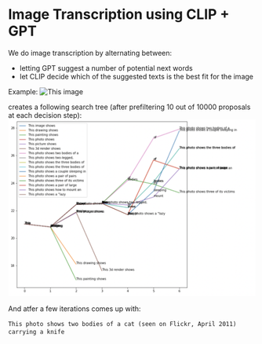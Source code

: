 # Image Transcription using CLIP + GPT
We do image transcription by alternating between:
- letting GPT suggest a number of potential next words
- let CLIP decide which of the suggested texts is the best fit for the image

Example:
![This image](http://images.cocodataset.org/val2017/000000039769.jpg)

creates a following search tree (after prefiltering 10 out of 10000 proposals at each decision step):
![search tree](search_tree.png)

And atfer a few iterations comes up with:
```
This photo shows two bodies of a cat (seen on Flickr, April 2011) carrying a knife
```
